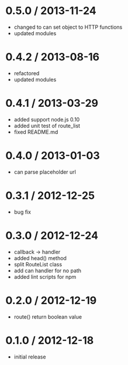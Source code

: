 # 0.5.0 / 2013-11-24

  - changed to can set object to HTTP functions
  - updated modules

# 0.4.2 / 2013-08-16

  - refactored
  - updated modules

# 0.4.1 / 2013-03-29

  - added support node.js 0.10
  - added unit test of route\_list
  - fixed README.md

# 0.4.0 / 2013-01-03

  - can parse placeholder url

# 0.3.1 / 2012-12-25

  - bug fix

# 0.3.0 / 2012-12-24

  - callback -> handler
  - added head() method
  - split RouteList class
  - add can handler for no path
  - added lint scripts for npm

# 0.2.0 / 2012-12-19

  - route() return boolean value

# 0.1.0 / 2012-12-18

  - initial release
